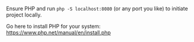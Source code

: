 Ensure PHP and run ```php -S localhost:8080``` (or any port you like) to initiate project locally.

Go here to install PHP for your system: https://www.php.net/manual/en/install.php